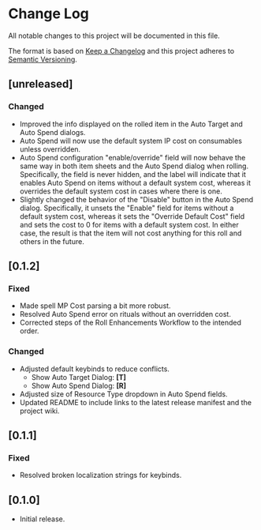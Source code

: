 # Change Log
All notable changes to this project will be documented in this file.
 
The format is based on [Keep a Changelog](http://keepachangelog.com/)
and this project adheres to [Semantic Versioning](http://semver.org/).

## [unreleased]

### Changed

* Improved the info displayed on the rolled item in the Auto Target and Auto Spend dialogs.
* Auto Spend will now use the default system IP cost on consumables unless overridden.
* Auto Spend configuration "enable/override" field will now behave the same way in both item sheets and the Auto Spend dialog when rolling. Specifically, the field is never hidden, and the label will indicate that it enables Auto Spend on items without a default system cost, whereas it overrides the default system cost in cases where there is one.
* Slightly changed the behavior of the "Disable" button in the Auto Spend dialog. Specifically, it unsets the "Enable" field for items without a default system cost, whereas it sets the "Override Default Cost" field and sets the cost to 0 for items with a default system cost. In either case, the result is that the item will not cost anything for this roll and others in the future.

## [0.1.2]

### Fixed

* Made spell MP Cost parsing a bit more robust.
* Resolved Auto Spend error on rituals without an overridden cost.
* Corrected steps of the Roll Enhancements Workflow to the intended order.

### Changed

* Adjusted default keybinds to reduce conflicts.
  * Show Auto Target Dialog: **[T]**
  * Show Auto Spend Dialog: **[R]**
* Adjusted size of Resource Type dropdown in Auto Spend fields.
* Updated README to include links to the latest release manifest and the project wiki.

## [0.1.1]
 
### Fixed
 
* Resolved broken localization strings for keybinds.
 
## [0.1.0]

* Initial release.